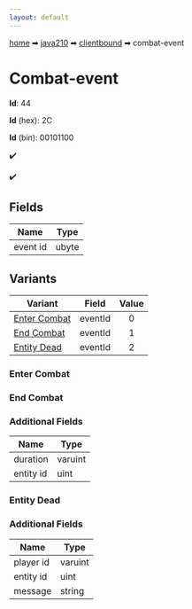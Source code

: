 ```yaml
---
layout: default
---
```


[home](/) ➡ [java210](/protocol/java210) ➡ [clientbound](/protocol/java210/clientbound) ➡ combat-event

# Combat-event

**Id**: 44

**Id** (hex): 2C

**Id** (bin): 00101100

✔️

✔️

## Fields

Name | Type
---|---
event id | ubyte

## Variants

Variant | Field | Value
---|---|:---:
[Enter Combat](#enter_combat) | eventId | 0
[End Combat](#end_combat) | eventId | 1
[Entity Dead](#entity_dead) | eventId | 2

### Enter Combat

### End Combat

### Additional Fields

Name | Type
---|---
duration | varuint
entity id | uint

### Entity Dead

### Additional Fields

Name | Type
---|---
player id | varuint
entity id | uint
message | string

